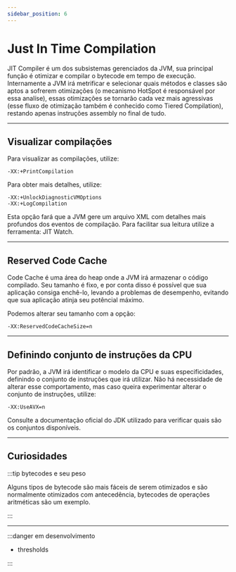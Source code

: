 ```yaml
---
sidebar_position: 6
---
```


# Just In Time Compilation

JIT Compiler é um dos subsistemas gerenciados da JVM, sua principal função é otimizar e compilar o bytecode em tempo de 
execução. Internamente a JVM irá metrificar e selecionar quais métodos e classes são aptos a sofrerem otimizações (o mecanismo 
HotSpot é responsável por essa analíse), essas otimizações se tornarão cada vez mais agressivas (esse fluxo de otimização
também é conhecido como Tiered Compilation), restando apenas instruções assembly no final de tudo.

---
## Visualizar compilações

Para visualizar as compilações, utilize:
```shell
-XX:+PrintCompilation
```

Para obter mais detalhes, utilize:
```shell
-XX:+UnlockDiagnosticVMOptions
-XX:+LogCompilation
```
Esta opção fará que a JVM gere um arquivo XML com detalhes mais profundos dos eventos de compilação. Para facilitar sua
leitura utilize a ferramenta: JIT Watch.

---
## Reserved Code Cache

Code Cache é uma área do heap onde a JVM irá armazenar o código compilado. Seu tamanho é fixo, e por conta disso é possível
que sua aplicação consiga enchê-lo, levando a problemas de desempenho, evitando que sua aplicação atinja seu potêncial máximo.

Podemos alterar seu tamanho com a opção:
```shell
-XX:ReservedCodeCacheSize=n
```

---
## Definindo conjunto de instruções da CPU

Por padrão, a JVM irá identificar o modelo da CPU e suas especificidades, definindo o conjunto de instruções que irá utilizar.
Não há necessidade de alterar esse comportamento, mas caso queira experimentar alterar o conjunto de instruções, utilize:

```shell
-XX:UseAVX=n
```

Consulte a documentação oficial do JDK utilizado para verificar quais são os conjuntos disponíveis.

---
## Curiosidades

:::tip bytecodes e seu peso

Alguns tipos de bytecode são mais fáceis de serem otimizados e são normalmente otimizados com antecedência, bytecodes de
operações aritméticas são um exemplo.

:::

---
:::danger em desenvolvimento

- thresholds

:::